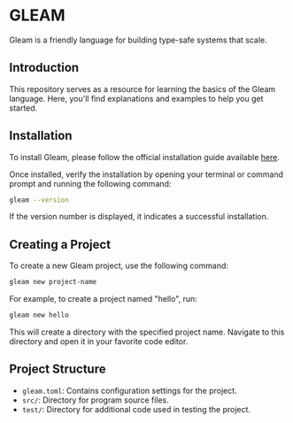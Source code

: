 # GLEAM

Gleam is a friendly language for building type-safe systems that scale.

## Introduction

This repository serves as a resource for learning the basics of the Gleam language. Here, you'll find explanations and examples to help you get started.

## Installation

To install Gleam, please follow the official installation guide available [here](https://gleam.run/getting-started/installing/).

Once installed, verify the installation by opening your terminal or command prompt and running the following command:

```bash
gleam --version
```

If the version number is displayed, it indicates a successful installation.

## Creating a Project

To create a new Gleam project, use the following command:

```bash
gleam new project-name
```

For example, to create a project named "hello", run:

```bash
gleam new hello
```

This will create a directory with the specified project name. Navigate to this directory and open it in your favorite code editor.

## Project Structure

- `gleam.toml`: Contains configuration settings for the project.
- `src/`: Directory for program source files.
- `test/`: Directory for additional code used in testing the project.

